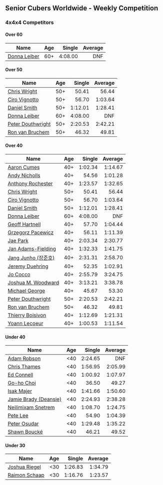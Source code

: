 ## Senior Cubers Worldwide - Weekly Competition
### 4x4x4 Competitors

#### Over 60

| Name | Age | Single | Average |
| -- | :--: | --: | --: |
| [Donna Leiber](../persons/donna_leiber.md) | 60+ | 4:08.00 | DNF |

#### Over 50

| Name | Age | Single | Average |
| -- | :--: | --: | --: |
| [Chris Wright](../persons/chris_wright.md) | 50+ | 50.41 | 56.44 |
| [Ciro Vignotto](../persons/ciro_vignotto.md) | 50+ | 56.70 | 1:03.64 |
| [Daniel Smith](../persons/daniel_smith.md) | 50+ | 1:12.01 | 1:28.41 |
| [Donna Leiber](../persons/donna_leiber.md) | 60+ | 4:08.00 | DNF |
| [Peter Douthwright](../persons/peter_douthwright.md) | 50+ | 2:20.53 | 2:42.21 |
| [Ron van Bruchem](../persons/ron_van_bruchem.md) | 50+ | 46.32 | 49.81 |

#### Over 40

| Name | Age | Single | Average |
| -- | :--: | --: | --: |
| [Aaron Cumes](../persons/aaron_cumes.md) | 40+ | 1:02.34 | 1:14.67 |
| [Andy Nicholls](../persons/andy_nicholls.md) | 40+ | 54.56 | 1:01.28 |
| [Anthony Rochester](../persons/anthony_rochester.md) | 40+ | 1:23.57 | 1:32.65 |
| [Chris Wright](../persons/chris_wright.md) | 50+ | 50.41 | 56.44 |
| [Ciro Vignotto](../persons/ciro_vignotto.md) | 50+ | 56.70 | 1:03.64 |
| [Daniel Smith](../persons/daniel_smith.md) | 50+ | 1:12.01 | 1:28.41 |
| [Donna Leiber](../persons/donna_leiber.md) | 60+ | 4:08.00 | DNF |
| [Geoff Hartnell](../persons/geoff_hartnell.md) | 40+ | 57.70 | 1:04.44 |
| [Grzegorz Pacewicz](../persons/grzegorz_pacewicz.md) | 40+ | 56.11 | 1:11.39 |
| [Jae Park](../persons/jae_park.md) | 40+ | 2:03.34 | 2:30.77 |
| [Jan Adams-Fielding](../persons/jan_adams-fielding.md) | 40+ | 1:32.33 | 1:41.75 |
| [Jang Junho (장준호)](../persons/jang_junho.md) | 40+ | 2:31.31 | 2:58.70 |
| [Jeremy Duehring](../persons/jeremy_duehring.md) | 40+ | 52.35 | 1:02.91 |
| [Jo Cocco](../persons/jo_cocco.md) | 40+ | 2:55.79 | 3:24.75 |
| [Joshua M. Woodward](../persons/joshua_m._woodward.md) | 40+ | 3:13.21 | 3:38.78 |
| [Michael George](../persons/michael_george.md) | 40+ | 45.67 | 53.30 |
| [Peter Douthwright](../persons/peter_douthwright.md) | 50+ | 2:20.53 | 2:42.21 |
| [Ron van Bruchem](../persons/ron_van_bruchem.md) | 50+ | 46.32 | 49.81 |
| [Thierry Boisivon](../persons/thierry_boisivon.md) | 40+ | 1:12.69 | 1:21.31 |
| [Yoann Lecoeur](../persons/yoann_lecoeur.md) | 40+ | 1:00.53 | 1:11.54 |

#### Under 40

| Name | Age | Single | Average |
| -- | :--: | --: | --: |
| [Adam Robson](../persons/adam_robson.md) | <40 | 2:24.65 | DNF |
| [Chris Thames](../persons/chris_thames.md) | <40 | 1:56.95 | 2:05.99 |
| [Ed Connell](../persons/ed_connell.md) | <40 | 1:00.92 | 1:07.97 |
| [Go-ho Choi](../persons/go-ho_choi.md) | <40 | 36.50 | 49.27 |
| [Isak Majer](../persons/isak_majer.md) | <40 | 1:41.66 | 1:50.60 |
| [Jamie Brady (Deansie)](../persons/jamie_brady.md) | <40 | 2:24.93 | 2:38.28 |
| [Neilimixam Snetrem](../persons/neilimixam_snetrem.md) | <40 | 1:08.70 | 1:24.75 |
| [Pete Lee](../persons/pete_lee.md) | <40 | 54.90 | 1:04.39 |
| [Peter Osudar](../persons/peter_osudar.md) | <40 | 1:29.48 | 1:35.22 |
| [Shawn Boucké](../persons/shawn_boucke.md) | <40 | 46.21 | 49.52 |

#### Under 30

| Name | Age | Single | Average |
| -- | :--: | --: | --: |
| [Joshua Riegel](../persons/joshua_riegel.md) | <30 | 1:26.83 | 1:34.79 |
| [Raimon Schaap](../persons/raimon_schaap.md) | <30 | 1:16.76 | 1:23.57 |


<!-- Global site tag (gtag.js) - Google Analytics -->
<script async src="https://www.googletagmanager.com/gtag/js?id=UA-86348435-3"></script>
<script>window.dataLayer = window.dataLayer || []; function gtag() {dataLayer.push(arguments);} gtag('js', new Date()); gtag('config', 'UA-86348435-3');</script>
